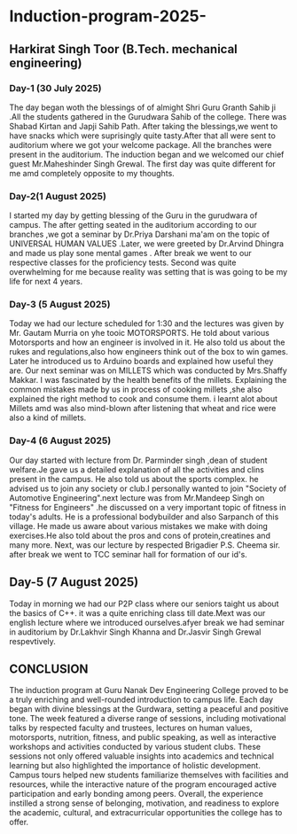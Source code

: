 # Induction-program-2025-
## Harkirat Singh Toor   (B.Tech. mechanical engineering)
### Day-1 (30 July 2025)
The day began woth the blessings of of almight Shri Guru Granth Sahib ji .All the students gathered in the Gurudwara Sahib of the college. There was Shabad Kirtan and Japji Sahib Path. After taking the blessings,we went to have snacks which were suprisingly quite tasty.After that all were sent to auditorium where we got your welcome package. All the branches were present in the auditorium. The induction began and we welcomed our chief guest Mr.Maheshinder Singh Grewal. The first day was quite different for me amd completely opposite to my thoughts. 

### Day-2(1 August 2025)
I started my day by getting blessing of the Guru in the gurudwara of campus. The after getting seated in the auditorium according to our branches ,we got a seminar by Dr.Priya Darshani ma'am on the topic of UNIVERSAL HUMAN VALUES .Later, we were greeted by Dr.Arvind Dhingra and made us play sone mental games . After break we went to our respective classes for the proficiency tests. Second was quite overwhelming for me because reality was setting that is was going to be my life for next 4 years. 

### Day-3 (5 August 2025)
Today we had our lecture scheduled for 1:30 and the lectures was given by Mr. Gautam Murria on yhe tooic MOTORSPORTS. He told about various Motorsports and how an engineer is involved in it. He also told us about the rukes and regulations,also how engineers think out of the box to win games. Later he introduced us to Arduino boards and explained how useful they are. Our next seminar was on MILLETS which was conducted by Mrs.Shaffy Makkar. I was fascinated by the health benefits of the millets. Explaining the common mistakes made by us in process of cooking millets ,she also explained the right method to cook and consume them. i learnt alot about Millets amd was also mind-blown after listening that wheat and rice were also a kind of millets. 

### Day-4 (6 August 2025)
Our day started with lecture from Dr. Parminder singh ,dean of student welfare.Je gave us a detailed explanation of all the activities and clins present in the campus. He also told us about the sports complex. he advised us to join any society or club.I personally wanted to join "Society of Automotive Engineering".next lecture was from Mr.Mandeep Singh on "Fitness for Engineers" .he discussed on a very important topic of fitness in today's adults. He is a professional bodybuilder and also Sarpanch of this village. He made us aware about various mistakes we make with doing exercises.He also told about the pros and cons of protein,creatines and many more. Next, was our lecture by respected Brigadier P.S. Cheema sir. after break we went to TCC seminar hall for formation of our id's.

## Day-5 (7 August 2025)
Today in morning we had our P2P class where our seniors taight us about the basics of C++. it was a quite enriching class till date.Mext was our english lecture where we introduced ourselves.afyer break we had seminar in auditorium by Dr.Lakhvir Singh Khanna and Dr.Jasvir Singh Grewal respevtively.

## CONCLUSION 
The induction program at Guru Nanak Dev Engineering College proved to be a truly enriching and well-rounded introduction to campus life. Each day began with divine blessings at the Gurdwara, setting a peaceful and positive tone. The week featured a diverse range of sessions, including motivational talks by respected faculty and trustees, lectures on human values, motorsports, nutrition, fitness, and public speaking, as well as interactive workshops and activities conducted by various student clubs. These sessions not only offered valuable insights into academics and technical learning but also highlighted the importance of holistic development. Campus tours helped new students familiarize themselves with facilities and resources, while the interactive nature of the program encouraged active participation and early bonding among peers. Overall, the experience instilled a strong sense of belonging, motivation, and readiness to explore the academic, cultural, and extracurricular opportunities the college has to offer.
